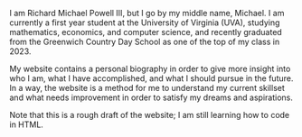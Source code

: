 <!DOCTYPE html>
<html>
   <head>
      <title> Richard Michael Powell III</title>
   </head>
   <body>
      <p>
         I am Richard Michael Powell III, but I go by my middle name, Michael. I am currently a first year student at the 
         University of Virginia (UVA), studying mathematics, economics, and computer science, and recently graduated 
         from the Greenwich Country Day School as one of the top of my class in 2023. 
      </p>
      <p>
         My website contains a personal biography in order to give more insight into who I am, what I have accomplished, 
         and what I should pursue in the future. In a way, the website is a method for me to understand my current skillset
         and what needs improvement in order to satisfy my dreams and aspirations.
      </p>
      <p>
         Note that this is a rough draft of the website; I am still learning how to code in HTML.
      </p>
   </body>
</html>
